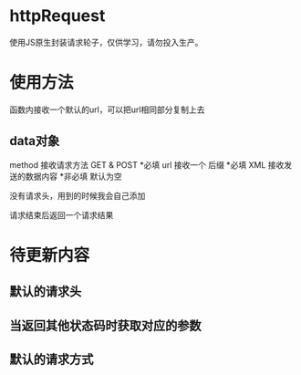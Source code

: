 # httpRequest
使用JS原生封装请求轮子，仅供学习，请勿投入生产。

# 使用方法

函数内接收一个默认的url，可以把url相同部分复制上去

## data对象
 method 接收请求方法 GET & POST *必填
 url 接收一个 后缀  *必填
 XML 接收发送的数据内容 *非必填 默认为空


没有请求头，用到的时候我会自己添加

请求结束后返回一个请求结果

# 待更新内容

## 默认的请求头
## 当返回其他状态码时获取对应的参数
## 默认的请求方式 

